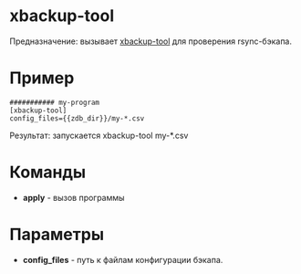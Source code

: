 # xbackup-tool

Предназначение: вызывает [xbackup-tool](https://github.com/pavelvasev/xbackup-tool) для проверения rsync-бэкапа.

# Пример

```
########### my-program
[xbackup-tool]
config_files={{zdb_dir}}/my-*.csv
```
Результат: запускается xbackup-tool my-*.csv

# Команды

* **apply** - вызов программы

# Параметры

* **config_files** - путь к файлам конфигурации бэкапа.